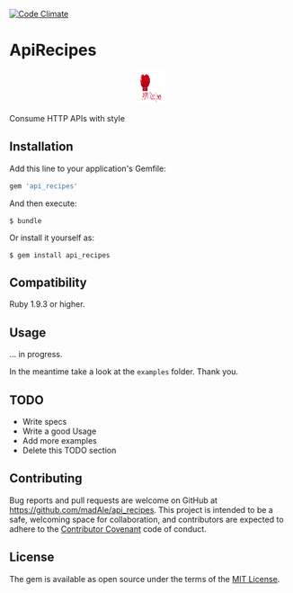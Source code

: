 [![Code Climate](https://codeclimate.com/github/madAle/api_recipes/badges/gpa.svg)](https://codeclimate.com/github/madAle/api_recipes)

# ApiRecipes

<p align="center">  
  <img width="50" height="60" src="api_recipes.png"/>
</p>

Consume HTTP APIs with style
   
## Installation

Add this line to your application's Gemfile:

```ruby
gem 'api_recipes'
```

And then execute:

    $ bundle

Or install it yourself as:

    $ gem install api_recipes
    
## Compatibility

Ruby 1.9.3 or higher.

## Usage

... in progress.

In the meantime take a look at the ``` examples ``` folder. Thank you.

## TODO

* Write specs
* Write a good Usage
* Add more examples
* Delete this TODO section

## Contributing

Bug reports and pull requests are welcome on GitHub at https://github.com/madAle/api_recipes. 
This project is intended to be a safe, welcoming space for collaboration, and contributors are expected to adhere to 
the [Contributor Covenant](contributor-covenant.org) code of conduct.


## License

The gem is available as open source under the terms of the [MIT License](http://opensource.org/licenses/MIT).

